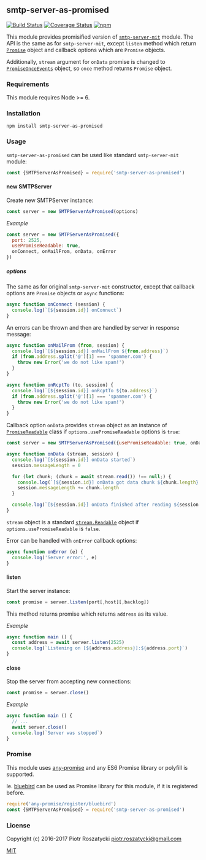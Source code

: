 ## smtp-server-as-promised

[![Build Status](https://secure.travis-ci.org/dex4er/js-smtp-server-as-promised.svg)](http://travis-ci.org/dex4er/js-smtp-server-as-promised) [![Coverage Status](https://coveralls.io/repos/github/dex4er/js-smtp-server-as-promised/badge.svg)](https://coveralls.io/github/dex4er/js-smtp-server-as-promised) [![npm](https://img.shields.io/npm/v/smtp-server-as-promised.svg)](https://www.npmjs.com/package/smtp-server-as-promised)

This module provides promisified version of [`smtp-server-mit`](https://www.npmjs.com/package/smtp-server-mit) module. The
API is the same as for `smtp-server-mit`, except `listen` method which return
[`Promise`](https://developer.mozilla.org/en-US/docs/Web/JavaScript/Reference/Global_Objects/Promise)
object and callback options which are `Promise` objects.

Additionally, `stream` argument for `onData` promise is changed to
[`PromiseOnceEvents`](https://www.npmjs.com/package/promise-once-events) object,
so `once` method returns `Promise` object.

### Requirements

This module requires Node >= 6.

### Installation

```shell
npm install smtp-server-as-promised
```

### Usage

`smtp-server-as-promised` can be used like standard `smtp-server-mit` module:

```js
const {SMTPServerAsPromised} = require('smtp-server-as-promised')
```

#### new SMTPServer

Create new SMTPServer instance:

```js
const server = new SMTPServerAsPromised(options)
```

_Example_

```js
const server = new SMTPServerAsPromised({
  port: 2525,
  usePromiseReadable: true,
  onConnect, onMailFrom, onData, onError
})
```

##### options

The same as for original `smtp-server-mit` constructor, except that callback
options are `Promise` objects or `async` functions:

```js
async function onConnect (session) {
  console.log(`[${session.id}] onConnect`)
}
```

An errors can be thrown and then are handled by server in response message:

```js
async function onMailFrom (from, session) {
  console.log(`[${session.id}] onMailFrom ${from.address}`)
  if (from.address.split('@')[1] === 'spammer.com') {
    throw new Error('we do not like spam!')
  }
}

async function onRcptTo (to, session) {
  console.log(`[${session.id}] onRcptTo ${to.address}`)
  if (from.address.split('@')[1] === 'spammer.com') {
    throw new Error('we do not like spam!')
  }
}
```

Callback option `onData` provides `stream` object as an instance of
[`PromiseReadable`](https://www.npmjs.com/package/promise-readable) class if
`options.usePromiseReadable` options is `true`:

```js
const server = new SMTPServerAsPromised({usePromiseReadable: true, onData})

async function onData (stream, session) {
  console.log(`[${session.id}] onData started`)
  session.messageLength = 0

  for (let chunk; (chunk = await stream.read()) !== null;) {
    console.log(`[${session.id}] onData got data chunk ${chunk.length} bytes`)
    session.messageLength += chunk.length
  }

  console.log(`[${session.id}] onData finished after reading ${session.messageLength} bytes`)
}
```

`stream` object is a standard
[`stream.Readable`](https://nodejs.org/api/stream.html#stream_class_stream_readable)
object if `options.usePromiseReadable` is `false`.

Error can be handled with `onError` callback options:

```js
async function onError (e) {
  console.log('Server error:', e)
}
```

#### listen

Start the server instance:

```js
const promise = server.listen(port[,host][,backlog])
```

This method returns promise which returns `address` as its value.

_Example_

```js
async function main () {
  const address = await server.listen(2525)
  console.log(`Listening on [${address.address}]:${address.port}`)
}
```

#### close

Stop the server from accepting new connections:

```js
const promise = server.close()
```

_Example_

```js
async function main () {
  // ...
  await server.close()
  console.log(`Server was stopped`)
}
```

### Promise

This module uses [any-promise](https://www.npmjs.com/package/any-promise) and
any ES6 Promise library or polyfill is supported.

Ie. [bluebird](https://www.npmjs.com/package/bluebird) can be used as Promise
library for this module, if it is registered before.

```js
require('any-promise/register/bluebird')
const {SMTPServerAsPromised} = require('smtp-server-as-promised')
```

### License

Copyright (c) 2016-2017 Piotr Roszatycki <piotr.roszatycki@gmail.com>

[MIT](https://opensource.org/licenses/MIT)
